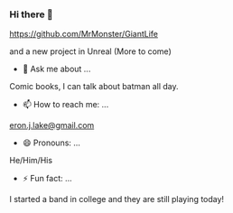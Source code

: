 ### Hi there 👋


https://github.com/MrMonster/GiantLife


and a new project in Unreal (More to come)


- 💬 Ask me about ...

Comic books, I can talk about batman all day.


- 📫 How to reach me: ...

eron.j.lake@gmail.com

- 😄 Pronouns: ...

He/Him/His

- ⚡ Fun fact: ...

I started a band in college and they are still playing today! 
